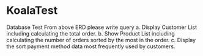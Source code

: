 # KoalaTest

Database Test
From above ERD please write query
a. Display Customer List including calculating the total order.
b. Show Product List including calculating the number of orders sorted
by the most in the order.
c. Display the sort payment method data most frequently used by
customers.


